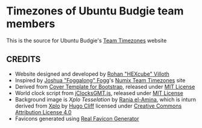 # Timezones of Ubuntu Budgie team members

This is the source for Ubuntu Budgie's [Team Timezones](https://ubuntubudgie.github.io/team-timzones) website

CREDITS
-------
- Website designed and developed by [Rohan "HEXcube" Villoth][hexcube]
- Inspired by [Joshua "Foggalong" Fogg](https://github.com/Foggalong)'s [Numix Team Timezones](http://foggalong.github.io/web/time/) site
- Derived from [Cover Template for Bootstrap](https://getbootstrap.com/docs/4.0/examples/cover/), released under [MIT License][MIT]
- World clock script from [jClocksGMT.js](https://www.jqueryscript.net/time-clock/jQuery-Based-Analog-And-Digital-World-Clock-jClocksGMT-js.html), released under [MIT License][MIT]
- Background image is *Xplo Tesselation* by [Rania el-Amina][raniaamina], which is inturn derived from [Xplo][xplo] by [Hugo Cliff][hugo-cliff] licensed under [Creative Commons Attribution License 4.0][CC-BY]
- Favicons generated using [Real Favicon Generator](https://realfavicongenerator.net)


[hexcube]: https://hexcube.github.io "HEXcube's website"
[MIT]: https://opensource.org/licenses/MIT "More info on MIT License"
[raniaamina]: https://github.com/raniaamina "Rania's GitHub page"
[hugo-cliff]: https://hyperdude111.deviantart.com "Hugo Cliff's DeviantArt page"
[xplo]: https://hyperdude111.deviantart.com/art/Xplo-460418499 "Xplo on DeviantArt"
[CC-BY]: https://creativecommons.org/licenses/by/4.0/ "More info on CC BY 4.0"
